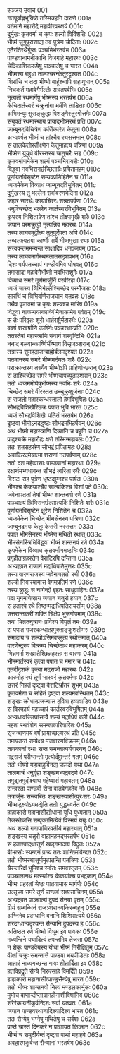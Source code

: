 सञ्जय उवाच	001  
गतपूर्वाह्णभूयिष्ठे तस्मिन्नहनि दारुणे	001a  
वर्तमाने महारौद्रे महावीरवरक्षये	001c  
दुर्मुखः कृतवर्मा च कृपः शल्यो विविंशतिः	002a  
भीष्मं जुगुपुरासाद्य तव पुत्रेण चोदिताः	002c  
एतैरतिरथैर्गुप्तः पञ्चभिर्भरतर्षभ	003a  
पाण्डवानामनीकानि विजगाहे महारथः	003c  
चेदिकाशिकरूषेषु पाञ्चालेषु च भारत	004a  
भीष्मस्य बहुधा तालश्चरन्केतुरदृश्यत	004c  
शिरांसि च तदा भीष्मो बाहूंश्चापि सहायुधान्	005a  
निचकर्त महावेगैर्भल्लैः सन्नतपर्वभिः	005c  
नृत्यतो रथमार्गेषु भीष्मस्य भरतर्षभ	006a  
केचिदार्तस्वरं चक्रुर्नागा मर्मणि ताडिताः	006c  
अभिमन्युः सुसङ्क्रुद्धः पिशङ्गैस्तुरगोत्तमैः	007a  
संयुक्तं रथमास्थाय प्रायाद्भीष्मरथं प्रति	007c  
जाम्बूनदविचित्रेण कर्णिकारेण केतुना	008a  
अभ्यवर्षत भीष्मं च तांश्चैव रथसत्तमान्	008c  
स तालकेतोस्तीक्ष्णेन केतुमाहत्य पत्रिणा	009a  
भीष्मेण युयुधे वीरस्तस्य चानुचरैः सह	009c  
कृतवर्माणमेकेन शल्यं पञ्चभिरायसैः	010a  
विद्ध्वा नवभिरानर्छच्छिताग्रैः प्रपितामहम्	010c  
पूर्णायतविसृष्टेन सम्यक्प्रणिहितेन च	011a  
ध्वजमेकेन विव्याध जाम्बूनदविभूषितम्	011c  
दुर्मुखस्य तु भल्लेन सर्वावरणभेदिना	012a  
जहार सारथेः कायाच्छिरः सन्नतपर्वणा	012c  
धनुश्चिच्छेद भल्लेन कार्तस्वरविभूषितम्	013a  
कृपस्य निशिताग्रेण तांश्च तीक्ष्णमुखैः शरैः	013c  
जघान परमक्रुद्धो नृत्यन्निव महारथः	014a  
तस्य लाघवमुद्वीक्ष्य तुतुषुर्देवता अपि	014c  
लब्धलक्ष्यतया कार्ष्णेः सर्वे भीष्ममुखा रथाः	015a  
सत्त्ववन्तममन्यन्त साक्षादिव धनञ्जयम्	015c  
तस्य लाघवमार्गस्थमलातसदृशप्रभम्	016a  
दिशः पर्यपतच्चापं गाण्डीवमिव घोषवत्	016c  
तमासाद्य महावेगैर्भीष्मो नवभिराशुगैः	017a  
विव्याध समरे तूर्णमार्जुनिं परवीरहा	017c  
ध्वजं चास्य त्रिभिर्भल्लैश्चिच्छेद परमौजसः	018a  
सारथिं च त्रिभिर्बाणैराजघान यतव्रतः	018c  
तथैव कृतवर्मा च कृपः शल्यश्च मारिष	019a  
विद्ध्वा नाकम्पयत्कार्ष्णिं मैनाकमिव पर्वतम्	019c  
स तैः परिवृतः शूरो धार्तराष्ट्रैर्महारथैः	020a  
ववर्ष शरवर्षाणि कार्ष्णिः पञ्चरथान्प्रति	020c  
ततस्तेषां महास्त्राणि संवार्य शरवृष्टिभिः	021a  
ननाद बलवान्कार्ष्णिर्भीष्माय विसृजञ्शरान्	021c  
तत्रास्य सुमहद्राजन्बाह्वोर्बलमदृश्यत	022a  
यतमानस्य समरे भीष्ममर्दयतः शरैः	022c  
पराक्रान्तस्य तस्यैव भीष्मोऽपि प्राहिणोच्छरान्	023a  
स तांश्चिच्छेद समरे भीष्मचापच्युताञ्शरान्	023c  
ततो ध्वजममोघेषुर्भीष्मस्य नवभिः शरैः	024a  
चिच्छेद समरे वीरस्तत उच्चुक्रुशुर्जनाः	024c  
स राजतो महास्कन्धस्तालो हेमविभूषितः	025a  
सौभद्रविशिखैश्छिन्नः पपात भुवि भारत	025c  
ध्वजं सौभद्रविशिखैः पतितं भरतर्षभ	026a  
दृष्ट्वा भीमोऽनदद्धृष्टः सौभद्रमभिहर्षयन्	026c  
अथ भीष्मो महास्त्राणि दिव्यानि च बहूनि च	027a  
प्रादुश्चक्रे महारौद्रः क्षणे तस्मिन्महाबलः	027c  
ततः शतसहस्रेण सौभद्रं प्रपितामहः	028a  
अवाकिरदमेयात्मा शराणां नतपर्वणाम्	028c  
ततो दश महेष्वासाः पाण्डवानां महारथाः	029a  
रक्षार्थमभ्यधावन्त सौभद्रं त्वरिता रथैः	029c  
विराटः सह पुत्रेण धृष्टद्युम्नश्च पार्षतः	030a  
भीमश्च केकयाश्चैव सात्यकिश्च विशां पते	030c  
जवेनापततां तेषां भीष्मः शान्तनवो रणे	031a  
पाञ्चाल्यं त्रिभिरानर्छत्सात्यकिं निशितैः शरैः	031c  
पूर्णायतविसृष्टेन क्षुरेण निशितेन च	032a  
ध्वजमेकेन चिच्छेद भीमसेनस्य पत्रिणा	032c  
जाम्बूनदमयः केतुः केसरी नरसत्तम	033a  
पपात भीमसेनस्य भीष्मेण मथितो रथात्	033c  
भीमसेनस्त्रिभिर्विद्ध्वा भीष्मं शान्तनवं रणे	034a  
कृपमेकेन विव्याध कृतवर्माणमष्टभिः	034c  
प्रगृहीताग्रहस्तेन वैराटिरपि दन्तिना	035a  
अभ्यद्रवत राजानं मद्राधिपतिमुत्तरः	035c  
तस्य वारणराजस्य जवेनापततो रथी	036a  
शल्यो निवारयामास वेगमप्रतिमं रणे	036c  
तस्य क्रुद्धः स नागेन्द्रो बृहतः साधुवाहिनः	037a  
पदा युगमधिष्ठाय जघान चतुरो हयान्	037c  
स हताश्वे रथे तिष्ठन्मद्राधिपतिरायसीम्	038a  
उत्तरान्तकरीं शक्तिं चिक्षेप भुजगोपमाम्	038c  
तया भिन्नतनुत्राणः प्रविश्य विपुलं तमः	039a  
स पपात गजस्कन्धात्प्रमुक्ताङ्कुशतोमरः	039c  
समादाय च शल्योऽसिमवप्लुत्य रथोत्तमात्	040a  
वारणेन्द्रस्य विक्रम्य चिच्छेदाथ महाकरम्	040c  
भिन्नमर्मा शरव्रातैश्छिन्नहस्तः स वारणः	041a  
भीममार्तस्वरं कृत्वा पपात च ममार च	041c  
एतदीदृशकं कृत्वा मद्रराजो महारथः	042a  
आरुरोह रथं तूर्णं भास्वरं कृतवर्मणः	042c  
उत्तरं निहतं दृष्ट्वा वैराटिर्भ्रातरं शुभम्	043a  
कृतवर्मणा च सहितं दृष्ट्वा शल्यमवस्थितम्	043c  
शङ्खः क्रोधात्प्रजज्वाल हविषा हव्यवाडिव	043e  
स विस्फार्य महच्चापं कार्तस्वरविभूषितम्	044a  
अभ्यधावज्जिघांसन्वै शल्यं मद्राधिपं बली	044c  
महता रथवंशेन समन्तात्परिवारितः	045a  
सृजन्बाणमयं वर्षं प्रायाच्छल्यरथं प्रति	045c  
तमापतन्तं सम्प्रेक्ष्य मत्तवारणविक्रमम्	046a  
तावकानां रथाः सप्त समन्तात्पर्यवारयन्	046c  
मद्रराजं परीप्सन्तो मृत्योर्दंष्ट्रान्तरं गतम्	046e  
ततो भीष्मो महाबाहुर्विनद्य जलदो यथा	047a  
तालमात्रं धनुर्गृह्य शङ्खमभ्यद्रवद्रणे	047c  
तमुद्यतमुदीक्ष्याथ महेष्वासं महाबलम्	048a  
सन्त्रस्ता पाण्डवी सेना वातवेगहतेव नौः	048c  
तत्रार्जुनः सन्त्वरितः शङ्खस्यासीत्पुरःसरः	049a  
भीष्माद्रक्ष्योऽयमद्येति ततो युद्धमवर्तत	049c  
हाहाकारो महानासीद्योधानां युधि युध्यताम्	050a  
तेजस्तेजसि सम्पृक्तमित्येवं विस्मयं ययुः	050c  
अथ शल्यो गदापाणिरवतीर्य महारथात्	051a  
शङ्खस्य चतुरो वाहानहनद्भरतर्षभ	051c  
स हताश्वाद्रथात्तूर्णं खड्गमादाय विद्रुतः	052a  
बीभत्सोः स्यन्दनं प्राप्य ततः शान्तिमविन्दत	052c  
ततो भीष्मरथात्तूर्णमुत्पतन्ति पतत्रिणः	053a  
यैरन्तरिक्षं भूमिश्च सर्वतः समवस्तृतम्	053c  
पाञ्चालानथ मत्स्यांश्च केकयांश्च प्रभद्रकान्	054a  
भीष्मः प्रहरतां श्रेष्ठः पातयामास मार्गणैः	054c  
उत्सृज्य समरे तूर्णं पाण्डवं सव्यसाचिनम्	055a  
अभ्यद्रवत पाञ्चाल्यं द्रुपदं सेनया वृतम्	055c  
प्रियं सम्बन्धिनं राजञ्शरानवकिरन्बहून्	055e  
अग्निनेव प्रदग्धानि वनानि शिशिरात्यये	056a  
शरदग्धान्यदृश्यन्त सैन्यानि द्रुपदस्य ह	056c  
अतिष्ठत रणे भीष्मो विधूम इव पावकः	056e  
मध्यन्दिने यथादित्यं तपन्तमिव तेजसा	057a  
न शेकुः पाण्डवेयस्य योधा भीष्मं निरीक्षितुम्	057c  
वीक्षां चक्रुः समन्तात्ते पाण्डवा भयपीडिताः	058a  
त्रातारं नाध्यगच्छन्त गावः शीतार्दिता इव	058c  
हतविप्रद्रुते सैन्ये निरुत्साहे विमर्दिते	059a  
हाहाकारो महानासीत्पाण्डुसैन्येषु भारत	059c  
ततो भीष्मः शान्तनवो नित्यं मण्डलकार्मुकः	060a  
मुमोच बाणान्दीप्ताग्रानहीनाशीविषानिव	060c  
शरैरेकायनीकुर्वन्दिशः सर्वा यतव्रतः	061a  
जघान पाण्डवरथानादिश्यादिश्य भारत	061c  
ततः सैन्येषु भग्नेषु मथितेषु च सर्वशः	062a  
प्राप्ते चास्तं दिनकरे न प्राज्ञायत किञ्चन	062c  
भीष्मं च समुदीर्यन्तं दृष्ट्वा पार्था महाहवे	063a  
अवहारमकुर्वन्त सैन्यानां भरतर्षभ	063c  
